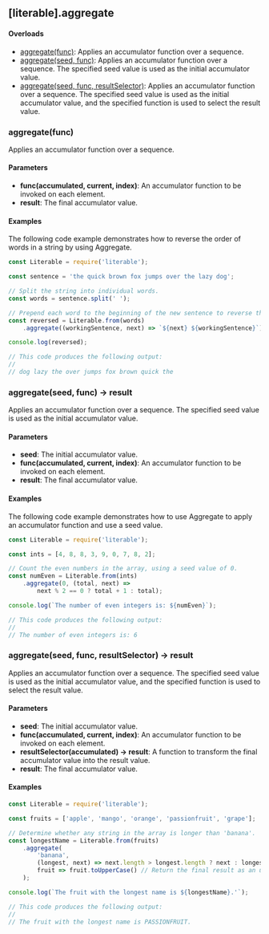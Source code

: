 ## [literable].aggregate

#### Overloads
* [aggregate(func)](#aggregate(func)): Applies an accumulator function over a sequence.
* [aggregate(seed, func)](#aggregate(seed,-func)-->-result): Applies an accumulator function over a sequence. The specified seed value is used as the initial accumulator value.
* [aggregate(seed, func, resultSelector)](#aggregate(seed,-func,-resultSelector)-->-result): Applies an accumulator function over a sequence. The specified seed value is used as the initial accumulator value, and the specified function is used to select the result value.


### aggregate(func)
Applies an accumulator function over a sequence.

#### Parameters
* **func(accumulated, current, index)**: An accumulator function to be invoked on each element.
* **result**: The final accumulator value.

#### Examples
The following code example demonstrates how to reverse the order of words in a string by using Aggregate.

```javascript
const Literable = require('literable');

const sentence = 'the quick brown fox jumps over the lazy dog';

// Split the string into individual words.
const words = sentence.split(' ');

// Prepend each word to the beginning of the new sentence to reverse the word order.
const reversed = Literable.from(words)
    .aggregate((workingSentence, next) => `${next} ${workingSentence}`);

console.log(reversed);

// This code produces the following output:
//
// dog lazy the over jumps fox brown quick the
```

### aggregate(seed, func) -> result
Applies an accumulator function over a sequence. The specified seed value is used as the initial accumulator value.

#### Parameters
* **seed**: The initial accumulator value.
* **func(accumulated, current, index)**: An accumulator function to be invoked on each element.
* **result**: The final accumulator value.

#### Examples
The following code example demonstrates how to use Aggregate to apply an accumulator function and use a seed value.

```javascript
const Literable = require('literable');

const ints = [4, 8, 8, 3, 9, 0, 7, 8, 2];

// Count the even numbers in the array, using a seed value of 0.
const numEven = Literable.from(ints)
    .aggregate(0, (total, next) =>
        next % 2 == 0 ? total + 1 : total);

console.log(`The number of even integers is: ${numEven}`);

// This code produces the following output:
//
// The number of even integers is: 6
```

### aggregate(seed, func, resultSelector) -> result
Applies an accumulator function over a sequence. The specified seed value is used as the initial accumulator value, and the specified function is used to select the result value.

#### Parameters
* **seed**: The initial accumulator value.
* **func(accumulated, current, index)**: An accumulator function to be invoked on each element.
* **resultSelector(accumulated) -> result**: A function to transform the final accumulator value into the result value.
* **result**: The final accumulator value.

#### Examples

```javascript
const Literable = require('literable');

const fruits = ['apple', 'mango', 'orange', 'passionfruit', 'grape'];

// Determine whether any string in the array is longer than 'banana'.
const longestName = Literable.from(fruits)
    .aggregate(
        'banana',
        (longest, next) => next.length > longest.length ? next : longest,
        fruit => fruit.toUpperCase() // Return the final result as an upper case string.
    );

console.log(`The fruit with the longest name is ${longestName}.'`);

// This code produces the following output:
//
// The fruit with the longest name is PASSIONFRUIT.
```
